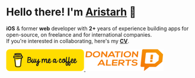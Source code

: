 # Hello there! I'm [Aristarh](https://chebupa.github.io) 👋
<b>iOS</b> & former <b>web</b>  developer with <b>2+</b> years of experience building apps for open-source, on freelance and for international companies.
<br>
If you're interested in collaborating, here's my <b>[CV](https://github.com/chebupa)</b>.

<a href="https://www.buymeacoffee.com/chebupa" target="_blank" rel="noreferrer">
  <img src="assets/images/donation/bmc-button.svg" alt="Buy me a coffee" width="210" height="59">
</a>

<a href="https://www.donationalerts.com/r/chebupa" target="_blank" rel="noreferrer">
  <img src="assets/images/donation/DA_Logo_Color.svg" alt="Donation alerts" width="210" height="59">
</a>


